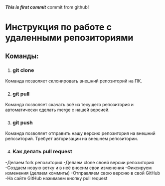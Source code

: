 ***This is first commit***
commit from github!

# Инструкция по работе с удаленными репозиториями

## Команды:

1. ### git clone
Команда позволяет склонировать внешний репозиторий на ПК.

2. ### git pull
Команда позволяет скачать всё из текущего репозитория и автоматически сделать merge с нашей версией.

3. ### git push
Команда позволяет отправить нашу версию репозитория на внешний репозиторий. Требует авторизации на внешнем репозитории.

4. ### Как делать pull request
-Делаем fork репозитория
-Делаем clone своей версии репозитория 
-Создаем новую ветку и в неё вносим свои изменения
-Фиксируем изменения (делаем коммиты)
-Отправляем свою версию в свой GitHub 
-На сайте GitHub нажимаем кнопку pull request